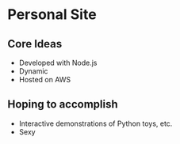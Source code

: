 # Personal Site
## Core Ideas
- Developed with Node.js
- Dynamic
- Hosted on AWS
## Hoping to accomplish
- Interactive demonstrations of Python toys, etc.
- Sexy
